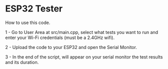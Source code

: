 # ESP32 Tester

How to use this code.

1 - Go to User Area at src/main.cpp, select what tests you want to run and enter your Wi-Fi credentials (must be a 2.4GHz wifi).

2 - Upload the code to your ESP32 and open the Serial Monitor.

3 - In the end of the script, will appear on your serial monitor the test results and its duration.
